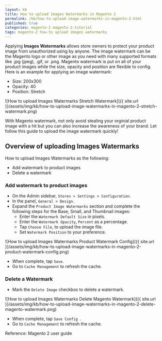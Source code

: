 ```yaml
---
layout: kb
title: How to upload Images Watermarks in Magento 2
permalink: /kb/how-to-upload-image-watermarks-in-magento-2.html
published: true
categories: magento-2 magento-2-tutorial
tags: magento-2 how-to upload images watermarks
---
```


Applying **Images Watermarks** allows store owners to protect your product image from unauthorized using by anyone. The image watermark can be the Magento logo or other image as you need with many supported formats like .jpg (jpeg), .gif, or .png. Magento watermark is put on all of your product images while the size, opacity and position are flexible to config. Here is an example for applying an image watermark:

* Size: 200x300 
* Opacity: 40
* Position: Stretch

![How to upload Images Watermarks Stretch Watermark]({{ site.url }}/assets/img/kb/how-to-upload-image-watermarks-in-magento-2-stretch-watermark.png)

With Magento watermark, not only avoid stealing your orginial product image with a hit but you can also increase the awareness of your brand. Let follow this guide to upload the image watermark quickly!

## Overview of uploading Images Watermarks 

How to upload Images Watermarks as the following:

* Add watermark to product images
* Delete a watermark

### Add watermark to product images
* On the Admin sidebar, `Stores > Settings > Configuration`.
* In the panel, `General > Design`.
* Expand the `Product Image Watermarks` section and complete the following steps for the Base, Small, and Thumbnail images:
  * Enter the `Watermark Default Size` in pixels.
  * Enter the `Watermark Opacity`, `Percent` as a percentage.
  * Tap `Choose File`, to upload the image file.
  * Set `Watermark Position` to your preference.

![How to upload Images Watermarks Product Watermark Config]({{ site.url }}/assets/img/kb/how-to-upload-image-watermarks-in-magento-2-product-watermark-config.png)

* When complete, tap `Save`.
* Go to `Cache Management` to refresh the cache.

### Delete a Watermark

* Mark the `Delete Image` checkbox to delete a watermark.

![How to upload Images Watermarks Delete Magento Watermark]({{ site.url }}/assets/img/kb/how-to-upload-image-watermarks-in-magento-2-delete-magento-watermark.png)

* When complete, tap `Save Config `.
* Go to `Cache Management` to refresh the cache.


Reference: Magento 2 user guide